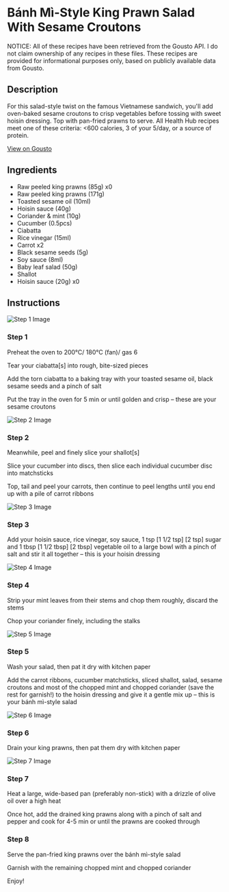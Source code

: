 # Bánh Mì-Style King Prawn Salad With Sesame Croutons

NOTICE: All of these recipes have been retrieved from the Gousto API. I do not claim ownership of any recipes in these files. These recipes are provided for informational purposes only, based on publicly available data from Gousto.

## Description

For this salad-style twist on the famous Vietnamese sandwich, you'll add oven-baked sesame croutons to crisp vegetables before tossing with sweet hoisin dressing. Top with pan-fried prawns to serve. All Health Hub recipes meet one of these criteria: <600 calories, 3 of your 5/day, or a source of protein.

[View on Gousto](https://www.gousto.co.uk/recipes/cookbook/banh-mi-style-prawn-salad-sesame-croutons)

## Ingredients

- Raw peeled king prawns (85g) x0
- Raw peeled king prawns (171g)
- Toasted sesame oil (10ml)
- Hoisin sauce (40g)
- Coriander & mint (10g)
- Cucumber (0.5pcs)
- Ciabatta
- Rice vinegar (15ml)
- Carrot x2
- Black sesame seeds (5g)
- Soy sauce (8ml)
- Baby leaf salad (50g)
- Shallot
- Hoisin sauce (20g) x0

## Instructions

![Step 1 Image](https://production-media.gousto.co.uk/cms/recipe-step-image/Step-1-1634718706761-x200.jpg)

### Step 1

Preheat the oven to 200°C/ 180°C (fan)/ gas 6

Tear your ciabatta[s] into rough, bite-sized pieces

Add the torn ciabatta to a baking tray with your toasted sesame oil, black sesame seeds and a pinch of salt

Put the tray in the oven for 5 min or until golden and crisp – these are your sesame croutons

![Step 2 Image](https://production-media.gousto.co.uk/cms/recipe-step-image/Step-2-1634718712074-x200.jpg)

### Step 2

Meanwhile, peel and finely slice your shallot[s]

Slice your cucumber into discs, then slice each individual cucumber disc into matchsticks

Top, tail and peel your carrots, then continue to peel lengths until you end up with a pile of carrot ribbons

![Step 3 Image](https://production-media.gousto.co.uk/cms/recipe-step-image/Step-3-1634718731659-x200.jpg)

### Step 3

Add your hoisin sauce, rice vinegar, soy sauce, 1 tsp <span class="text-purple">[1 1/2 tsp]</span> <span class="text-danger">[2 tsp]</span> sugar and 1 tbsp <span class="text-purple">[1 1/2 tbsp]</span> <span class="text-danger">[2 tbsp]</span> vegetable oil to a large bowl with a pinch of salt and stir it all together – this is your hoisin dressing

![Step 4 Image](https://production-media.gousto.co.uk/cms/recipe-step-image/Step-4-1634718738600-x200.jpg)

### Step 4

Strip your mint leaves from their stems and chop them roughly, discard the stems

Chop your coriander finely, including the stalks

![Step 5 Image](https://production-media.gousto.co.uk/cms/recipe-step-image/Step-5-copy-1646139992678-x200.jpg)

### Step 5

Wash your salad, then pat it dry with kitchen paper

Add the carrot ribbons, cucumber matchsticks, sliced shallot, salad, sesame croutons and most of the chopped mint and chopped coriander (save the rest for garnish!) to the hoisin dressing and give it a gentle mix up – this is your bánh mì-style salad

![Step 6 Image](https://production-media.gousto.co.uk/cms/recipe-step-image/Step-6-1634718829163-x200.jpg)

### Step 6

Drain your king prawns, then pat them dry with kitchen paper

![Step 7 Image](https://production-media.gousto.co.uk/cms/recipe-step-image/Step-7-1634718834104-x200.jpg)

### Step 7

Heat a large, wide-based pan (preferably non-stick) with a drizzle of olive oil over a high heat

Once hot, add the drained king prawns along with a pinch of salt and pepper and cook for 4-5 min or until the prawns are cooked through

### Step 8

Serve the pan-fried king prawns over the bánh mì-style salad

Garnish with the remaining chopped mint and chopped coriander

Enjoy!

